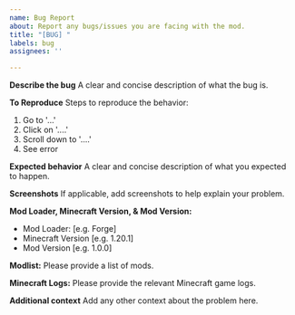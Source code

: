 ```yaml
---
name: Bug Report
about: Report any bugs/issues you are facing with the mod.
title: "[BUG] "
labels: bug
assignees: ''

---
```


**Describe the bug**
A clear and concise description of what the bug is.

**To Reproduce**
Steps to reproduce the behavior:
1. Go to '...'
2. Click on '....'
3. Scroll down to '....'
4. See error

**Expected behavior**
A clear and concise description of what you expected to happen.

**Screenshots**
If applicable, add screenshots to help explain your problem.

**Mod Loader, Minecraft Version, & Mod Version:**
 - Mod Loader: [e.g. Forge]
 - Minecraft Version [e.g. 1.20.1]
 - Mod Version [e.g. 1.0.0]

**Modlist:**
Please provide a list of mods.

**Minecraft Logs:**
Please provide the relevant Minecraft game logs.

**Additional context**
Add any other context about the problem here.
